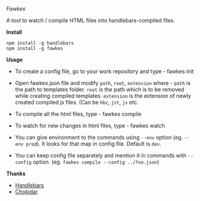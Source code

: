 *Fawkes*

A tool to watch / compile HTML files into handlebars-compiled files.

**Install**

    npm install -g handlebars
    npm install -g fawkes

**Usage**

* To create a config file, go to your work repository and type -
    fawkes init

* Open fawkes.json file and modify `path`, `root`, `extension` where -
  `path` is the path to templates folder.
  `root` is the path which is to be removed while creating compiled
  templates.
  `extension` is the extension of newly created compiled js files. (Can
  be `hbc`, `jst`, `js` etc.

* To compile all the html files, type -
    fawkes compile

* To watch for new changes in html files, type -
    fawkes watch

* You can give environment to the commands using `--env` option
  (eg. `--env prod`). It looks for that map in config file. Default is
  `dev`.

* You can keep config file separately and mention it in commands with
  `--config` option. (eg. `fawkes compile --config ../foo.json`)

**Thanks**

* [Handlebars](https://github.com/wycats/handlebars.js)
* [Chokidar](https://github.com/paulmillr/chokidar)

